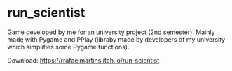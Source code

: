 # run_scientist
Game developed by me for an university project (2nd semester). Mainly made with Pygame and PPlay (libraby made by developers of my university which simplifies some Pygame functions).

Download: https://rrafaelmartins.itch.io/run-scientist
